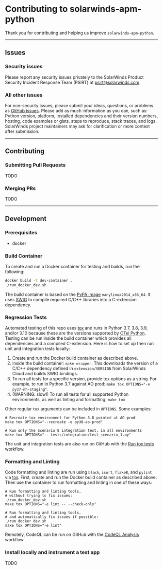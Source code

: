 # Contributing to solarwinds-apm-python

Thank you for contributing and helping us improve `solarwinds-apm-python`.

----

## Issues

### Security issues

Please report any security issues privately to the SolarWinds Product Security Incident Response Team (PSIRT) at [psirt@solarwinds.com](mailto:psirt@solarwinds.com).

### All other issues

For non-security issues, please submit your ideas, questions, or problems as [GitHub issues](https://github.com/solarwindscloud/solarwinds-apm-python/issues). Please add as much information as you can, such as: Python version, platform, installed dependencies and their version numbers, hosting, code examples or gists, steps to reproduce, stack traces, and logs. SolarWinds project maintainers may ask for clarification or more context after submission.

----
## Contributing
### Submitting Pull Requests
TODO

### Merging PRs
TODO

----
## Development

### Prerequisites

* docker

### Build Container

To create and run a Docker container for testing and builds, run the following:
```bash
docker build -t dev-container .
./run_docker_dev.sh
```

The build container is based on the [PyPA image](https://github.com/pypa/manylinux) `manylinux2014_x86_64`. It uses [SWIG](https://www.swig.org/Doc1.3/Python.html) to compile required C/C++ libraries into a C-extension dependency.

### Regression Tests

Automated testing of this repo uses [tox](https://tox.readthedocs.io) and runs in Python 3.7, 3.8, 3.9, and/or 3.10 because these are the versions supported by [OTel Python](https://github.com/open-telemetry/opentelemetry-python/blob/main/tox.ini). Testing can be run inside the build container which provides all dependencies and a compiled C-extension. Here is how to set up then run unit and integration tests locally:

1. Create and run the Docker build container as described above.
2. Inside the build container: `make wrapper`. This downloads the version of a C/C++ dependency defined in `extension/VERSION` from SolarWinds Cloud and builds SWIG bindings.
3. To run all tests for a specific version, provide tox options as a string. For example, to run in Python 3.7 against AO prod: `make tox OPTIONS="-e py37-nh-staging"`.
4. (WARNING: slow!) To run all tests for all supported Python environments, as well as linting and formatting: `make tox`

Other regular `tox` arguments can be included in `OPTIONS`. Some examples:

```
# Recreate tox environment for Python 3.8 pointed at AO prod
make tox OPTIONS="--recreate -e py38-ao-prod"

# Run only the Scenario 8 integration test, in all environments
make tox OPTIONS="-- tests/integration/test_scenario_1.py"
```

The unit and integration tests are also run on GitHub with the [Run tox tests](https://github.com/solarwindscloud/solarwinds-apm-python/actions/workflows/run_tox_tests.yaml) workflow.

### Formatting and Linting

Code formatting and linting are run using `black`, `isort`, `flake8`, and `pylint` via [tox](https://tox.readthedocs.io). First, create and run the Docker build container as described above. Then use the container to run formatting and linting in one of these ways:

```
# Run formatting and linting tools,
# without trying to fix issues:
./run_docker_dev.sh
make tox OPTIONS="-e lint -- --check-only"

# Run formatting and linting tools,
# and automatically fix issues if possible:
./run_docker_dev.sh
make tox OPTIONS="-e lint"
```

Remotely, CodeQL can be run on GitHub with the [CodeQL Analysis](https://github.com/solarwindscloud/solarwinds-apm-python/actions/workflows/codeql_analysis.yaml) workflow.

### Install locally and instrument a test app

TODO
